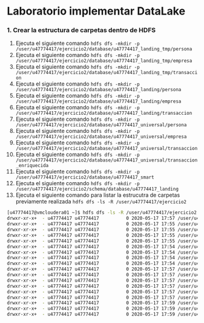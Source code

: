 # Laboratorio implementar DataLake
### 1. Crear la estructura de carpetas dentro de HDFS
1. Ejecuta el siguiente comando ```hdfs dfs -mkdir -p /user/u47774417/ejercicio2/database/u47774417_landing_tmp/persona```
1. Ejecuta el siguiente comando ```hdfs dfs -mkdir -p /user/u47774417/ejercicio2/database/u47774417_landing_tmp/empresa```
1. Ejecuta el siguiente comando ```hdfs dfs -mkdir -p /user/u47774417/ejercicio2/database/u47774417_landing_tmp/transaccion```
1. Ejecuta el siguiente comando ```hdfs dfs -mkdir -p /user/u47774417/ejercicio2/database/u47774417_landing/persona```
1. Ejecuta el siguiente comando ```hdfs dfs -mkdir -p /user/u47774417/ejercicio2/database/u47774417_landing/empresa```
1. Ejecuta el siguiente comando ```hdfs dfs -mkdir -p /user/u47774417/ejercicio2/database/u47774417_landing/transaccion```
1. Ejecuta el siguiente comando ```hdfs dfs -mkdir -p /user/u47774417/ejercicio2/database/u47774417_universal/persona```
1. Ejecuta el siguiente comando ```hdfs dfs -mkdir -p /user/u47774417/ejercicio2/database/u47774417_universal/empresa```
1. Ejecuta el siguiente comando ```hdfs dfs -mkdir -p /user/u47774417/ejercicio2/database/u47774417_universal/transaccion```
1. Ejecuta el siguiente comando ```hdfs dfs -mkdir -p /user/u47774417/ejercicio2/database/u47774417_universal/transaccion_enriquecida```
1. Ejecuta el siguiente comando ```hdfs dfs -mkdir -p /user/u47774417/ejercicio2/database/u47774417_smart```
1. Ejecuta el siguiente comando ```hdfs dfs -mkdir -p /user/u47774417/ejercicio2/schema/database/u47774417_landing```
1. Ejecuta el siguiente comando para listar la estrucutra de carpetas previamente realizada ```hdfs dfs -ls -R /user/u47774417/ejercicio2```
```bash
[u47774417@vmcloudera01 ~]$ hdfs dfs -ls -R /user/u47774417/ejercicio2
drwxr-xr-x+  - u47774417 u47774417          0 2020-05-17 17:57 /user/u47774417/ejercicio2/database
drwxr-xr-x+  - u47774417 u47774417          0 2020-05-17 17:55 /user/u47774417/ejercicio2/database/u47774417_landing
drwxr-xr-x+  - u47774417 u47774417          0 2020-05-17 17:55 /user/u47774417/ejercicio2/database/u47774417_landing/empresa
drwxr-xr-x+  - u47774417 u47774417          0 2020-05-17 17:55 /user/u47774417/ejercicio2/database/u47774417_landing/persona
drwxr-xr-x+  - u47774417 u47774417          0 2020-05-17 17:55 /user/u47774417/ejercicio2/database/u47774417_landing/transaccion
drwxr-xr-x+  - u47774417 u47774417          0 2020-05-17 17:54 /user/u47774417/ejercicio2/database/u47774417_landing_tmp
drwxr-xr-x+  - u47774417 u47774417          0 2020-05-17 17:54 /user/u47774417/ejercicio2/database/u47774417_landing_tmp/empresa
drwxr-xr-x+  - u47774417 u47774417          0 2020-05-17 17:54 /user/u47774417/ejercicio2/database/u47774417_landing_tmp/persona
drwxr-xr-x+  - u47774417 u47774417          0 2020-05-17 17:54 /user/u47774417/ejercicio2/database/u47774417_landing_tmp/transaccion
drwxr-xr-x+  - u47774417 u47774417          0 2020-05-17 17:57 /user/u47774417/ejercicio2/database/u47774417_smart
drwxr-xr-x+  - u47774417 u47774417          0 2020-05-17 17:57 /user/u47774417/ejercicio2/database/u47774417_universal
drwxr-xr-x+  - u47774417 u47774417          0 2020-05-17 17:57 /user/u47774417/ejercicio2/database/u47774417_universal/empresa
drwxr-xr-x+  - u47774417 u47774417          0 2020-05-17 17:57 /user/u47774417/ejercicio2/database/u47774417_universal/persona
drwxr-xr-x+  - u47774417 u47774417          0 2020-05-17 17:57 /user/u47774417/ejercicio2/database/u47774417_universal/transaccion
drwxr-xr-x+  - u47774417 u47774417          0 2020-05-17 17:57 /user/u47774417/ejercicio2/database/u47774417_universal/transaccion_enriquecida
drwxr-xr-x+  - u47774417 u47774417          0 2020-05-17 17:59 /user/u47774417/ejercicio2/schema
drwxr-xr-x+  - u47774417 u47774417          0 2020-05-17 17:59 /user/u47774417/ejercicio2/schema/database
drwxr-xr-x+  - u47774417 u47774417          0 2020-05-17 17:59 /user/u47774417/ejercicio2/schema/database/u47774417_landing
```